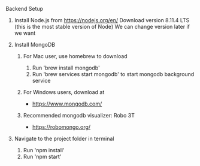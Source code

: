 Backend Setup
1. Install Node.js from
https://nodejs.org/en/
Download version 8.11.4 LTS (this is the most stable version of Node)
We can change version later if we want

1. Install MongoDB
    1. For Mac user, use homebrew to download 
        1. Run 'brew install mongodb'
        1. Run 'brew services start mongodb' to start mongodb background service
        
    1. For Windows users, download at 
        * https://www.mongodb.com/
    
    1. Recommended mongodb visualizer: Robo 3T
        * https://robomongo.org/

1. Navigate to the project folder in terminal
    1. Run 'npm install'
    1. Run 'npm start'
